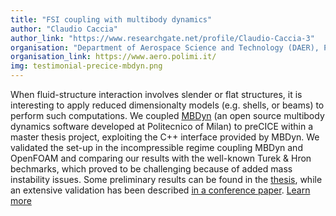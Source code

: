 ```yaml
---
title: "FSI coupling with multibody dynamics"
author: "Claudio Caccia"
author_link: "https://www.researchgate.net/profile/Claudio-Caccia-3"
organisation: "Department of Aerospace Science and Technology (DAER), Politecnico of Milan, Italy"
organisation_link: https://www.aero.polimi.it/
img: testimonial-precice-mbdyn.png
---
```

When fluid-structure interaction involves slender or flat structures, it is interesting to apply reduced dimensionalty models (e.g. shells, or beams) to perform such computations. We coupled [MBDyn](https://www.mbdyn.org) (an open source multibody dynamics software developed at Politecnico of Milan) to preCICE within a master thesis project, exploiting the C++ interface provided by MBDyn. We validated the set-up in the incompressible regime coupling MBDyn and OpenFOAM and comparing our results with the well-known Turek & Hron bechmarks, which proved to be challenging because of added mass instability issues. Some preliminary results can be found in the [thesis](http://hdl.handle.net/10589/175517), while an extensive validation has been described [in a conference paper](https://www.researchgate.net/publication/352642167_COUPLING_MULTI-BODY_AND_FLUID_DYNAMICS_ANALYSIS_WITH_PRECICE_AND_MBDYN).
[Learn more](https://public.gitlab.polimi.it/DAER/mbdyn/-/wikis/preCICE-MBDyn-adapter)
